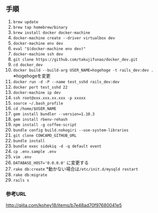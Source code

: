 ## 手順

1. `brew update`
1. `brew tap homebrew/binary`
1. `brew install docker docker-machine`
1. `docker-machine create --driver virtualbox dev`
1. `docker-machine env dev`
1. `eval "$(docker-machine env dev)"`
1. `docker-machine ssh dev`
1. `git clone https://github.com/takujifunao/docker_dev.git`
1. `cd docker_dev`
1. `docker build --build-arg USER_NAME=hogehoge -t rails_dev:dev .` ※hogehogeを変更
1. `docker run -d -P --name test_sshd rails_dev:dev`
1. `docker port test_sshd 22`
1. `docker-machine ip dev`
1. `ssh root@xxx.xxx.xx.xxx -p xxxxx`
1. `source ~/.bash_profile`
1. `cd /home/$USER_NAME`
1. `gem install bundler --version=1.10.3`
1. `gem install rbenv-rehash`
1. `npm install -g coffee-script`
1. `bundle config build.nokogiri --use-system-libraries`
1. `git clone COWCAMO_GITHUB_URL`
1. `bundle install`
1. `bundle exec sidekiq -d -q default event`
1. `cp .env.sample .env`
1. `vim .env`
1. `DATABASE_HOST='0.0.0.0'` に変更する
1. `rake db:create` *動かない場合は`/etc/init.d/mysqld restart`
1. `rake db:migrate`
1. `rails s`

### 参考URL

http://qiita.com/kohey18/items/b7e48ad70f97680041e5
